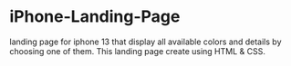 # iPhone-Landing-Page
landing page for iphone 13 that display all available colors and details by choosing one of them. This landing page create using HTML &amp; CSS.
